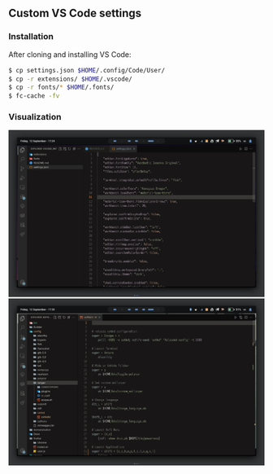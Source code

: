 ## Custom VS Code settings
### Installation

After cloning and installing VS Code:
```bash
$ cp settings.json $HOME/.config/Code/User/
$ cp -r extensions/ $HOME/.vscode/
$ cp -r fonts/* $HOME/.fonts/
$ fc-cache -fv
```

### Visualization
![photo](assets/result_1.png)
![photo](assets/result_2.png)
